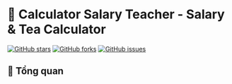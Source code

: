 # 🧮 Calculator Salary Teacher - Salary & Tea Calculator

[![GitHub stars](https://img.shields.io/github/stars/vjintageboy/software-testing-n2)](https://github.com/vjintageboy/software-testing-n2/stargazers)
[![GitHub forks](https://img.shields.io/github/forks/vjintageboy/software-testing-n2)](https://github.com/vjintageboy/software-testing-n2/network)
[![GitHub issues](https://img.shields.io/github/issues/vjintageboy/software-testing-n2)](https://github.com/vjintageboy/software-testing-n2/issues)

## 🎯 Tổng quan



